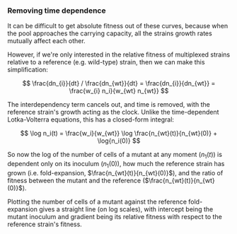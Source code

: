 ### Removing time dependence

It can be difficult to get absolute fitness out of these curves, because 
when the pool approaches the carrying capacity, all the strains growth rates 
mutually affect each other. 

However, if we're only interested in the relative fitness of multiplexed strains relative
to a reference (e.g. wild-type) strain, then we can make this simplification:

$$
\frac{dn_{i}}{dt} / \frac{dn_{wt}}{dt} = \frac{dn_{i}}{dn_{wt}} = \frac{w_{i} n_i}{w_{wt} n_{wt}}
$$

The interdependency term cancels out, and time is removed, with the reference strain's
growth acting as the clock. Unlike the time-dependent Lotka-Volterra equations, this
has a closed-form integral:

$$
\log n_i(t) = \frac{w_i}{w_{wt}} \log \frac{n_{wt}(t)}{n_{wt}(0)} + \log{n_i(0)}
$$

So now the log of the number of cells of a mutant at any moment ($n_1(t)$) is dependent only
on its inoculum ($n_1(0)$), how much the reference strain has grown (i.e. fold-expansion, 
$\frac{n_{wt}(t)}{n_{wt}(0)}$), and the ratio of fitness between the mutant and the 
reference ($\frac{n_{wt}(t)}{n_{wt}(0)}$).

Plotting the number of cells of a mutant against the reference fold-expansion gives 
a straight line (on log scales), with intercept being the mutant inoculum and gradient
being its relative fitness with respect to the reference strain's fitness.


